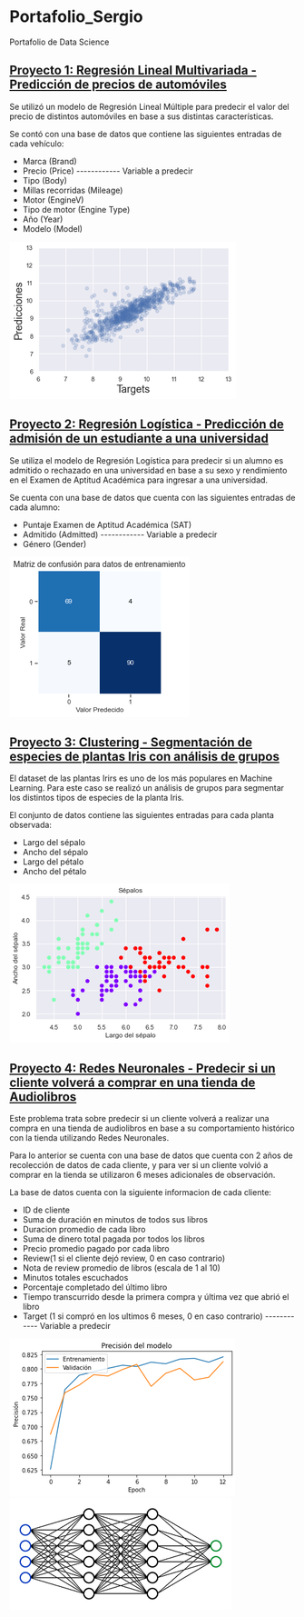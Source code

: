 # Portafolio_Sergio
Portafolio de Data Science

## [Proyecto 1: Regresión Lineal Multivariada - Predicción de precios de automóviles](https://www.google.com/search?q=google&rlz=1C1CHBF_esCL890CL890&oq=google&aqs=chrome..69i57j69i59j0i67j0i67i131i433j69i60l3j69i65.894j0j7&sourceid=chrome&ie=UTF-8)

Se utilizó un modelo de Regresión Lineal Múltiple para predecir el valor del precio de distintos automóviles en base a sus distintas características.

Se contó con una base de datos que contiene las siguientes entradas de cada vehículo:

<ul>
    <li>Marca (Brand)</li>
    <li>Precio (Price) ------------ Variable a predecir </li>
    <li>Tipo (Body)</li>
    <li>Millas recorridas (Mileage)</li>
    <li>Motor (EngineV)</li>
    <li>Tipo de motor (Engine Type)</li>
    <li>Año (Year)</li>
    <li>Modelo (Model)</li>    
</ul>

![](/img/Regresion.png)

## [Proyecto 2: Regresión Logística - Predicción de admisión de un estudiante a una universidad](www.google.com)

Se utiliza el modelo de Regresión Logística para predecir si un alumno es admitido o rechazado en una universidad en base a su sexo y rendimiento en el Examen de Aptitud Académica para ingresar a una universidad.

Se cuenta con una base de datos que cuenta con las siguientes entradas de cada alumno:

<ul>
    <li>Puntaje Examen de Aptitud Académica (SAT)</li>
    <li>Admitido (Admitted) ------------ Variable a predecir </li>
    <li>Género (Gender)</li>    
</ul>

![](/img/Matriz_de_confusion_1.png)

## [Proyecto 3: Clustering - Segmentación de especies de plantas Iris con análisis de grupos](www.google.cl)

El dataset de las plantas Irirs es uno de los más populares en Machine Learning. Para este caso se realizó un análisis de grupos para segmentar los distintos tipos de especies de la planta Iris.

El conjunto de datos contiene las siguientes entradas para cada planta observada:

<ul>
    <li>Largo del sépalo</li>
    <li>Ancho del sépalo</li>
    <li>Largo del pétalo</li>   
    <li>Ancho del pétalo</li>
</ul>

![](/img/Clustering.png)

## [Proyecto 4: Redes Neuronales - Predecir si un cliente volverá a comprar en una tienda de Audiolibros](www.google.cl)

Este problema trata sobre predecir si un cliente volverá a realizar una compra en una tienda de audiolibros en base a su comportamiento histórico con la tienda utilizando Redes Neuronales.

Para lo anterior se cuenta con una base de datos que cuenta con 2 años de recolección de datos de cada cliente, y para ver si un cliente volvió a comprar en la tienda se utilizaron 6 meses adicionales de observación.

La base de datos cuenta con la siguiente informacion de cada cliente:
<ul>
    <li>ID de cliente</li>
<li>Suma de duración en minutos de todos sus libros</li>

<li>Duracion promedio de cada libro</li>

<li>Suma de dinero total pagada por todos los libros</li>

<li>Precio promedio pagado por cada libro</li>

<li>Review(1 si el cliente dejó review, 0 en caso contrario)</li>

<li>Nota de review promedio de libros (escala de 1 al 10)</li>

<li>Minutos totales escuchados</li>

<li>Porcentaje completado del último libro</li>

<li>Tiempo transcurrido desde la primera compra y última vez que abrió el libro</li>
    
<li>Target (1 si compró en los ultimos 6 meses, 0 en caso contrario) ------------ Variable a predecir</li>
 
</ul>

![](/img/Precision_modelo.png) ![](/img/red_neuronal.png)
